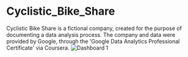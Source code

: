 # Cyclistic_Bike_Share
Cyclistic Bike Share is a fictional company, created for the purpose of documenting a data analysis process. The company and data were provided by Google, through the 'Google Data Analytics Professional Certificate' via Coursera. 
![Dashboard 1](https://github.com/JakeWillMoran/Cyclistic_Bike_Share/assets/161477623/11da0a2e-5676-4a9d-a022-e4573cbc23c7)
